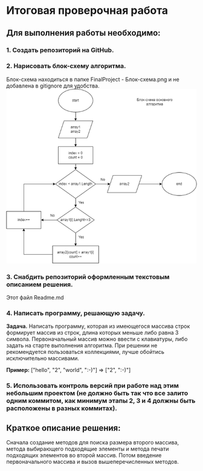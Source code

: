 # Итоговая проверочная работа
## Для выполнения работы необходимо:
### 1. Создать репозиторий на GitHub. 

### 2. Нарисовать блок-схему алгоритма. 
Блок-схема находиться в папке FinalProject - Блок-схема.png и не добавлена в gitignore для удобства.
![Блок-схема](block_diagram.png)

### 3. Снабдить репозиторий оформленным текстовым описанием решения. 
Этот файл Readme.md

### 4. Написать программу, решающую задачу.
**Задача.** Написать программу, которая из имеющегося массива строк формирует массив из строк, длина которых меньше либо равна 3 символа. Первоначальный массив можно ввести с клавиатуры, либо задать на старте выполнения алгоритма. При решении не рекомендуется пользоваться коллекциями, лучше обойтись исключительно массивами.

**Пример:**
["hello", "2", "world", ":-)"] => ["2", ":-)"]

### 5. Использовать контроль версий при работе над этим небольшим проектом (не должно быть так что все залито одним коммитом, как минимум этапы 2, 3 и 4 должны быть расположены в разных коммитах).

## Краткое описание решения:
Сначала создание методов для поиска размера второго массива, метода выбирающего подходящие элементы и метода печати подходящих элементов во второй массив. Потом введение первоначального массива и вызов вышеперечисленных методов.